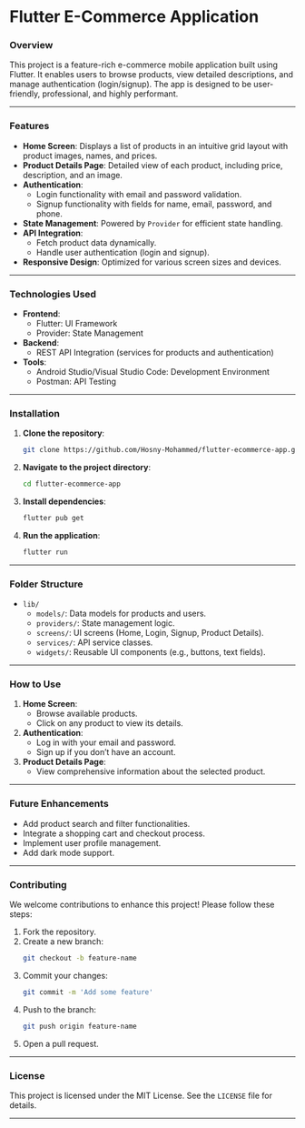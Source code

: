 # Flutter E-Commerce Application

### Overview
This project is a feature-rich e-commerce mobile application built using Flutter. It enables users to browse products, view detailed descriptions, and manage authentication (login/signup). The app is designed to be user-friendly, professional, and highly performant.

---

### Features
- **Home Screen**: Displays a list of products in an intuitive grid layout with product images, names, and prices.
- **Product Details Page**: Detailed view of each product, including price, description, and an image.
- **Authentication**:
    - Login functionality with email and password validation.
    - Signup functionality with fields for name, email, password, and phone.
- **State Management**: Powered by `Provider` for efficient state handling.
- **API Integration**:
    - Fetch product data dynamically.
    - Handle user authentication (login and signup).
- **Responsive Design**: Optimized for various screen sizes and devices.

---

### Technologies Used
- **Frontend**:
    - Flutter: UI Framework
    - Provider: State Management
- **Backend**:
    - REST API Integration (services for products and authentication)
- **Tools**:
    - Android Studio/Visual Studio Code: Development Environment
    - Postman: API Testing

---

### Installation

1. **Clone the repository**:
   ```bash
   git clone https://github.com/Hosny-Mohammed/flutter-ecommerce-app.git
   ```
2. **Navigate to the project directory**:
   ```bash
   cd flutter-ecommerce-app
   ```
3. **Install dependencies**:
   ```bash
   flutter pub get
   ```
4. **Run the application**:
   ```bash
   flutter run
   ```

---

### Folder Structure
- `lib/`
    - `models/`: Data models for products and users.
    - `providers/`: State management logic.
    - `screens/`: UI screens (Home, Login, Signup, Product Details).
    - `services/`: API service classes.
    - `widgets/`: Reusable UI components (e.g., buttons, text fields).

---

### How to Use
1. **Home Screen**:
    - Browse available products.
    - Click on any product to view its details.
2. **Authentication**:
    - Log in with your email and password.
    - Sign up if you don’t have an account.
3. **Product Details Page**:
    - View comprehensive information about the selected product.

---

### Future Enhancements
- Add product search and filter functionalities.
- Integrate a shopping cart and checkout process.
- Implement user profile management.
- Add dark mode support.

---

### Contributing
We welcome contributions to enhance this project! Please follow these steps:
1. Fork the repository.
2. Create a new branch:
   ```bash
   git checkout -b feature-name
   ```
3. Commit your changes:
   ```bash
   git commit -m 'Add some feature'
   ```
4. Push to the branch:
   ```bash
   git push origin feature-name
   ```
5. Open a pull request.

---

### License
This project is licensed under the MIT License. See the `LICENSE` file for details.

---
